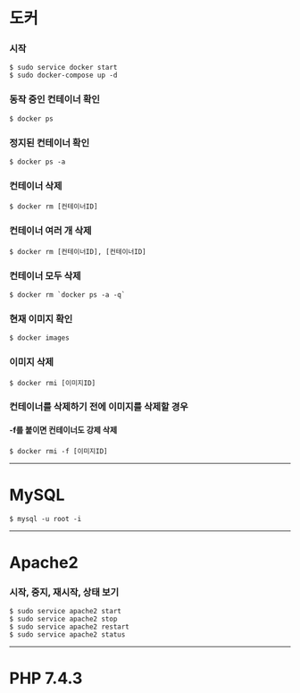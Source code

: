 # 도커

### 시작

```
$ sudo service docker start
$ sudo docker-compose up -d
```

### 동작 중인 컨테이너 확인

```
$ docker ps
```

### 정지된 컨테이너 확인

```
$ docker ps -a
```

### 컨테이너 삭제
```
$ docker rm [컨테이너ID]
```

### 컨테이너 여러 개 삭제
```
$ docker rm [컨테이너ID], [컨테이너ID]
```

### 컨테이너 모두 삭제
```
$ docker rm `docker ps -a -q`
```

### 현재 이미지 확인
```
$ docker images
```

### 이미지 삭제
```
$ docker rmi [이미지ID]
```

### 컨테이너를 삭제하기 전에 이미지를 삭제할 경우
#### -f를 붙이면 컨테이너도 강제 삭제
```
$ docker rmi -f [이미지ID]
```

***

# MySQL

```
$ mysql -u root -i
```







***

# Apache2

### 시작, 중지, 재시작, 상태 보기

```
$ sudo service apache2 start
$ sudo service apache2 stop
$ sudo service apache2 restart
$ sudo service apache2 status
```





***

# PHP 7.4.3



